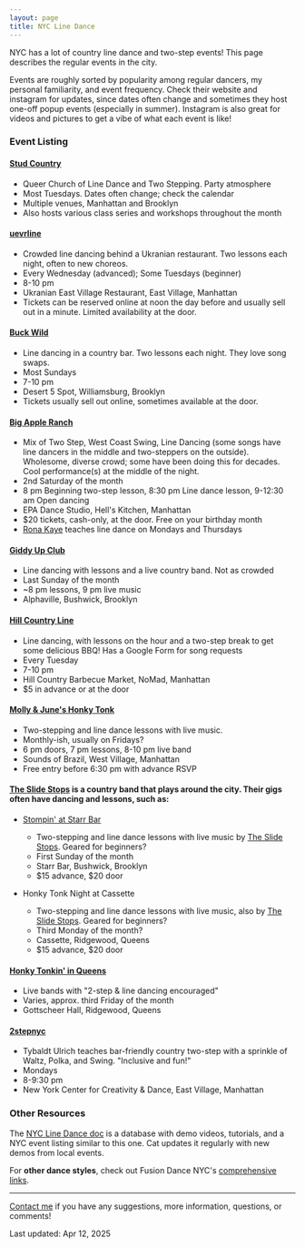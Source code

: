```yaml
---
layout: page
title: NYC Line Dance
---
```


NYC has a lot of country line dance and two-step events! This page describes the regular events in the city.

Events are roughly sorted by popularity among regular dancers, my personal familiarity, and event frequency. Check their website and instagram for updates, since dates often change and sometimes they host one-off popup events (especially in summer). Instagram is also great for videos and pictures to get a vibe of what each event is like!

### Event Listing

#### [Stud Country](https://studcountry.us/NYC)
- <i class="fa-fw fa-solid fa-circle-info"></i> Queer Church of Line Dance and Two Stepping. Party atmosphere
- <i class="fa-fw fa-regular fa-calendar"></i> Most Tuesdays. Dates often change; check the calendar
- <i class="fa-fw fa-solid fa-location-dot"></i> Multiple venues, Manhattan and Brooklyn
- <i class="fa-fw fa-solid fa-graduation-cap"></i> Also hosts various class series and workshops throughout the month

#### [uevrline](https://www.uevrline.nyc/)
- <i class="fa-fw fa-solid fa-circle-info"></i> Crowded line dancing behind a Ukranian restaurant. Two lessons each night, often to new choreos.
- <i class="fa-fw fa-regular fa-calendar"></i> Every Wednesday (advanced); Some Tuesdays (beginner)
- <i class="fa-fw fa-regular fa-clock"></i> 8-10 pm
- <i class="fa-fw fa-solid fa-location-dot"></i> Ukranian East Village Restaurant, East Village, Manhattan
- <i class="fa-fw fa-solid fa-ticket"></i> Tickets can be reserved online at noon the day before and usually sell out in a minute. Limited availability at the door.

#### [Buck Wild](https://www.instagram.com/buckwildline/)
- <i class="fa-fw fa-solid fa-circle-info"></i> Line dancing in a country bar. Two lessons each night. They love song swaps.
- <i class="fa-fw fa-regular fa-calendar"></i> Most Sundays
- <i class="fa-fw fa-regular fa-clock"></i> 7-10 pm
- <i class="fa-fw fa-solid fa-location-dot"></i> Desert 5 Spot, Williamsburg, Brooklyn
- <i class="fa-fw fa-solid fa-ticket"></i> Tickets usually sell out online, sometimes available at the door.

#### [Big Apple Ranch](https://www.bigappleranch.com/)
- <i class="fa-fw fa-solid fa-circle-info"></i> Mix of Two Step, West Coast Swing, Line Dancing (some songs have line dancers in the middle and two-steppers on the outside). Wholesome, diverse crowd; some have been doing this for decades. Cool performance(s) at the middle of the night.
- <i class="fa-fw fa-regular fa-calendar"></i> 2nd Saturday of the month
- <i class="fa-fw fa-regular fa-clock"></i> 8 pm Beginning two-step lesson, 8:30 pm Line dance lesson, 9-12:30 am Open dancing
- <i class="fa-fw fa-solid fa-location-dot"></i> EPA Dance Studio, Hell's Kitchen, Manhattan
- <i class="fa-fw fa-solid fa-ticket"></i> $20 tickets, cash-only, at the door. Free on your birthday month
- <i class="fa-fw fa-solid fa-graduation-cap"></i> [Rona Kaye](https://ronakaye.com/classes/) teaches line dance on Mondays and Thursdays

#### [Giddy Up Club](https://www.instagram.com/giddyupclubnyc/)
- <i class="fa-fw fa-solid fa-circle-info"></i> Line dancing with lessons and a live country band. Not as crowded
- <i class="fa-fw fa-regular fa-calendar"></i> Last Sunday of the month
- <i class="fa-fw fa-regular fa-clock"></i> ~8 pm lessons, 9 pm live music
- <i class="fa-fw fa-solid fa-location-dot"></i> Alphaville, Bushwick, Brooklyn

#### [Hill Country Line](https://www.instagram.com/hillcountryline/)
- <i class="fa-fw fa-solid fa-circle-info"></i> Line dancing, with lessons on the hour and a two-step break to get some delicious BBQ! Has a Google Form for song requests
- <i class="fa-fw fa-regular fa-calendar"></i> Every Tuesday
- <i class="fa-fw fa-regular fa-clock"></i> 7-10 pm
- <i class="fa-fw fa-solid fa-location-dot"></i> Hill Country Barbecue Market, NoMad, Manhattan
- <i class="fa-fw fa-solid fa-ticket"></i> $5 in advance or at the door

#### [Molly & June's Honky Tonk](https://www.instagram.com/mollyandjunes/)
- <i class="fa-fw fa-solid fa-circle-info"></i> Two-stepping and line dance lessons with live music.
- <i class="fa-fw fa-regular fa-calendar"></i> Monthly-ish, usually on Fridays?
- <i class="fa-fw fa-regular fa-clock"></i> 6 pm doors, 7 pm lessons, 8-10 pm live band
- <i class="fa-fw fa-solid fa-location-dot"></i> Sounds of Brazil, West Village, Manhattan
- <i class="fa-fw fa-solid fa-ticket"></i> Free entry before 6:30 pm with advance RSVP

#### [The Slide Stops](https://www.instagram.com/the_slide_stops/) is a country band that plays around the city. Their gigs often have dancing and lessons, such as:

* [Stompin' at Starr Bar](https://www.eventbrite.com/e/the-slide-stops-present-stompin-at-starr-bar-tickets-1005454510507)
    - <i class="fa-fw fa-solid fa-circle-info"></i> Two-stepping and line dance lessons with live music by [The Slide Stops](https://www.instagram.com/the_slide_stops/). Geared for beginners?
    - <i class="fa-fw fa-regular fa-calendar"></i> First Sunday of the month
    - <i class="fa-fw fa-solid fa-location-dot"></i> Starr Bar, Bushwick, Brooklyn
    - <i class="fa-fw fa-solid fa-ticket"></i> $15 advance, $20 door

* Honky Tonk Night at Cassette
    - <i class="fa-fw fa-solid fa-circle-info"></i> Two-stepping and line dance lessons with live music, also by [The Slide Stops](https://www.instagram.com/the_slide_stops/). Geared for beginners?
    - <i class="fa-fw fa-regular fa-calendar"></i> Third Monday of the month?
    - <i class="fa-fw fa-solid fa-location-dot"></i> Cassette, Ridgewood, Queens
    - <i class="fa-fw fa-solid fa-ticket"></i> $15 advance, $20 door

#### [Honky Tonkin' in Queens](https://www.honkytonkininqueens.com/)
- <i class="fa-fw fa-solid fa-circle-info"></i> Live bands with "2-step & line dancing encouraged"
- <i class="fa-fw fa-regular fa-calendar"></i> Varies, approx. third Friday of the month
- <i class="fa-fw fa-solid fa-location-dot"></i> Gottscheer Hall, Ridgewood, Queens

#### [2stepnyc](https://www.instagram.com/2stepnyc/)
- <i class="fa-fw fa-solid fa-graduation-cap"></i> Tybaldt Ulrich teaches bar-friendly country two-step with a sprinkle of Waltz, Polka, and Swing. "Inclusive and fun!"
- <i class="fa-fw fa-regular fa-calendar"></i> Mondays
- <i class="fa-fw fa-regular fa-clock"></i> 8-9:30 pm
- <i class="fa-fw fa-solid fa-location-dot"></i> New York Center for Creativity & Dance, East Village, Manhattan

### Other Resources

The [NYC Line Dance doc](https://docs.google.com/spreadsheets/d/1uowaEp8StV3EdPoNH1Rthaz1v_K2wDrw0091xj1JAKU/) is a database with demo videos, tutorials, and a NYC event listing similar to this one. Cat updates it regularly with new demos from local events.

For **other dance styles**, check out Fusion Dance NYC's [comprehensive links](https://fusiondancenyc.com/dancenyc/).

---

[Contact me](https://ndimov.com/) if you have any suggestions, more information, questions, or comments!

Last updated: Apr 12, 2025